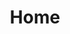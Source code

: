 ---
title: Home
sections:
    items:
        -
            backgroundImage: 03be653819aa1d26ff6a2c604500b1cee4276258
            template: fullHeightBanner
            button:
                target: _self
                text: Volunteer
                href: '/about-us/#become-a-volunteer'
            text: '# We''re a big bunch of happy amateurs'
    schemaBindings:
        - f84c8965eebe4f899d6fe60a8c1d5f3622d4af7f
showInNav: false
description:
meta:
    id: 4d6d066a0c19f42f2eb9dbff20c41bf0af72b625
    parentId: ""
    language: en
permalink: /en/home/
layout: sectionPage
---